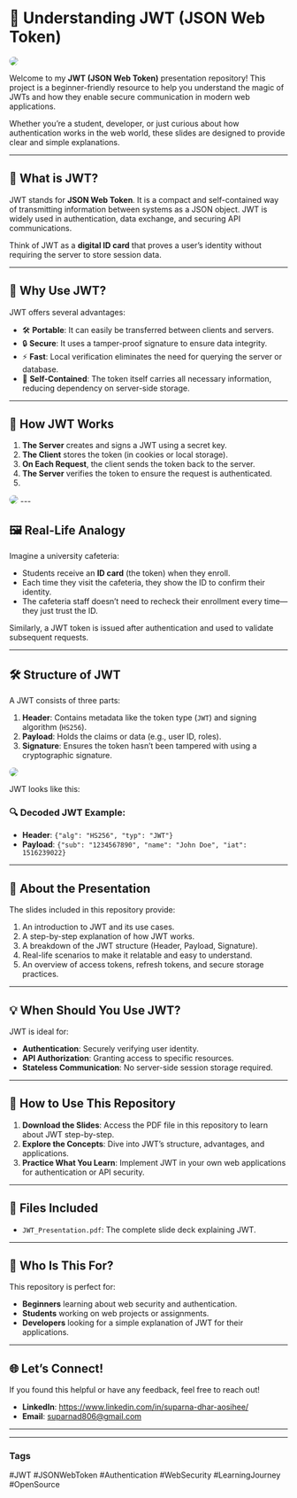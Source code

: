 # 🌟 Understanding JWT (JSON Web Token)  
<img src="https://res.cloudinary.com/dwelabpll/image/upload/v1738071011/Screenshot_2025-01-28_192623_pxbhx6.png" style="border-radius: 15px;">

Welcome to my **JWT (JSON Web Token)** presentation repository! This project is a beginner-friendly resource to help you understand the magic of JWTs and how they enable secure communication in modern web applications.  

Whether you’re a student, developer, or just curious about how authentication works in the web world, these slides are designed to provide clear and simple explanations.  

---

## 📖 What is JWT?  
JWT stands for **JSON Web Token**. It is a compact and self-contained way of transmitting information between systems as a JSON object. JWT is widely used in authentication, data exchange, and securing API communications.  

Think of JWT as a **digital ID card** that proves a user’s identity without requiring the server to store session data.  

---

## 🚀 Why Use JWT?  
JWT offers several advantages:  
- 🛠 **Portable**: It can easily be transferred between clients and servers.  
- 🔒 **Secure**: It uses a tamper-proof signature to ensure data integrity.  
- ⚡ **Fast**: Local verification eliminates the need for querying the server or database.  
- 🧳 **Self-Contained**: The token itself carries all necessary information, reducing dependency on server-side storage.  

---

## 🧩 How JWT Works  
1. **The Server** creates and signs a JWT using a secret key.  
2. **The Client** stores the token (in cookies or local storage).  
3. **On Each Request**, the client sends the token back to the server.  
4. **The Server** verifies the token to ensure the request is authenticated.
5. 
<img src="https://res.cloudinary.com/dwelabpll/image/upload/v1738071192/Screenshot_2025-01-28_193239_twr0bc.png" style="border-radius: 15px;">
---

## 🖼 Real-Life Analogy  
Imagine a university cafeteria:  
- Students receive an **ID card** (the token) when they enroll.  
- Each time they visit the cafeteria, they show the ID to confirm their identity.  
- The cafeteria staff doesn’t need to recheck their enrollment every time—they just trust the ID.  

Similarly, a JWT token is issued after authentication and used to validate subsequent requests.  

---

## 🛠 Structure of JWT  
A JWT consists of three parts:  
1. **Header**: Contains metadata like the token type (`JWT`) and signing algorithm (`HS256`).  
2. **Payload**: Holds the claims or data (e.g., user ID, roles).  
3. **Signature**: Ensures the token hasn’t been tampered with using a cryptographic signature.
<img src="https://res.cloudinary.com/dwelabpll/image/upload/v1738071361/Screenshot_2025-01-28_193523_okigft.png" style="border-radius: 15px;">


JWT looks like this:  

### 🔍 Decoded JWT Example:  
- **Header**: `{"alg": "HS256", "typ": "JWT"}`  
- **Payload**: `{"sub": "1234567890", "name": "John Doe", "iat": 1516239022}`  

---

## 🎥 About the Presentation  
The slides included in this repository provide:  
1. An introduction to JWT and its use cases.  
2. A step-by-step explanation of how JWT works.  
3. A breakdown of the JWT structure (Header, Payload, Signature).  
4. Real-life scenarios to make it relatable and easy to understand.  
5. An overview of access tokens, refresh tokens, and secure storage practices.  

---

## 💡 When Should You Use JWT?  
JWT is ideal for:  
- **Authentication**: Securely verifying user identity.  
- **API Authorization**: Granting access to specific resources.  
- **Stateless Communication**: No server-side session storage required.  

---

## 📝 How to Use This Repository  
1. **Download the Slides**: Access the PDF file in this repository to learn about JWT step-by-step.  
2. **Explore the Concepts**: Dive into JWT’s structure, advantages, and applications.  
3. **Practice What You Learn**: Implement JWT in your own web applications for authentication or API security.  

---

## 📂 Files Included  
- `JWT_Presentation.pdf`: The complete slide deck explaining JWT.  

---

## 🎯 Who Is This For?  
This repository is perfect for:  
- **Beginners** learning about web security and authentication.  
- **Students** working on web projects or assignments.  
- **Developers** looking for a simple explanation of JWT for their applications.  

---

## 🌐 Let’s Connect!  
If you found this helpful or have any feedback, feel free to reach out!  
- **LinkedIn**: https://www.linkedin.com/in/suparna-dhar-aosihee/
- **Email**: suparnad806@gmail.com 

---



---

### Tags  
#JWT #JSONWebToken #Authentication #WebSecurity #LearningJourney #OpenSource  
